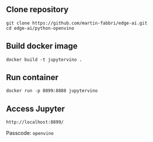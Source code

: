 ## Clone repository

```commandline
git clone https://github.com/martin-fabbri/edge-ai.git
cd edge-ai/python-openvino
```

## Build docker image

```commandline
docker build -t jupytervino .
```

## Run container

```commandline
docker run -p 8899:8888 jupytervino
```

## Access Jupyter

```
http://localhost:8899/
```
Passcode: ```openvino```

